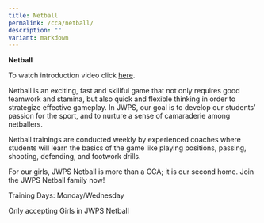 ```yaml
---
title: Netball
permalink: /cca/netball/
description: ""
variant: markdown
---
```

**Netball**
<br>

To watch introduction video click [here](https://youtu.be/36TwXWy2Woc).
<br>

Netball is an exciting, fast and skillful game that not only requires good teamwork and stamina, but also quick and flexible thinking in order to strategize effective gameplay. In JWPS, our goal is to develop our students’ passion for the sport, and to nurture a sense of camaraderie among netballers.
<br>

Netball trainings are conducted weekly by experienced coaches where students will learn the basics of the game like playing positions, passing, shooting, defending, and footwork drills.
<br>

For our girls, JWPS Netball is more than a CCA; it is our second home. Join the JWPS Netball family now!
<br>

Training Days: Monday/Wednesday
<br>

Only accepting Girls in JWPS Netball